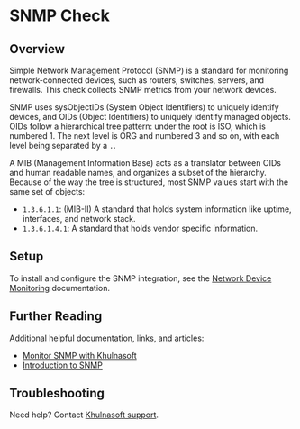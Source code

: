 # SNMP Check

## Overview

Simple Network Management Protocol (SNMP) is a standard for monitoring network-connected devices, such as routers, switches, servers, and firewalls. This check collects SNMP metrics from your network devices.

SNMP uses sysObjectIDs (System Object Identifiers) to uniquely identify devices, and OIDs (Object Identifiers) to uniquely identify managed objects. OIDs follow a hierarchical tree pattern: under the root is ISO, which is numbered 1. The next level is ORG and numbered 3 and so on, with each level being separated by a `.`.

A MIB (Management Information Base) acts as a translator between OIDs and human readable names, and organizes a subset of the hierarchy. Because of the way the tree is structured, most SNMP values start with the same set of objects:

* `1.3.6.1.1`: (MIB-II) A standard that holds system information like uptime, interfaces, and network stack.
* `1.3.6.1.4.1`: A standard that holds vendor specific information.

## Setup

To install and configure the SNMP integration, see the [Network Device Monitoring][1] documentation.

## Further Reading

Additional helpful documentation, links, and articles:

* [Monitor SNMP with Khulnasoft][2]
* [Introduction to SNMP][3]

## Troubleshooting

Need help? Contact [Khulnasoft support][4].

[1]: https://docs.khulnasoft.com/network_performance_monitoring/devices/setup
[2]: https://www.khulnasoft.com/blog/monitor-snmp-with-khulnasoft/
[3]: https://khulnasoft.dev/integrations-core/tutorials/snmp/introduction/
[4]: https://docs.khulnasoft.com/help/

